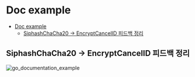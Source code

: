 # Doc example

- [Doc example](#doc-example)
    - [SiphashChaCha20 → EncryptCancelID 피드백 정리](#siphashchacha20--encryptcancelid-피드백-정리)

## SiphashChaCha20 → EncryptCancelID 피드백 정리

![go_documentation_example](../resources/go_documentation_example.png)
